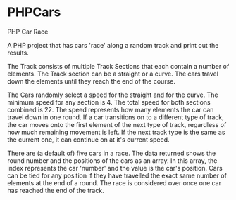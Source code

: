 # PHPCars
 PHP Car Race


A PHP project that has cars 'race' along a random track and print out the results.

The Track consists of multiple Track Sections that each contain a number of elements. The Track section can be a straight or a curve. The cars travel down the elements until they reach the end of the course.

The Cars randomly select a speed for the straight and for the curve. The minimum speed for any section is 4. The total speed for both sections combined is 22. The speed represents how many elements the car can travel down in one round. If a car transitions on to a different type of track, the car moves onto the first element of the next type of track, regardless of how much remaining movement is left. If the next track type is the same as the current one, it can continue on at it's current speed.

There are (a default of) five cars in a race. The data returned shows the round number and the positions of the cars as an array. In this array, the index represents the car 'number' and the value is the car's position. Cars can be tied for any position if they have travelled the exact same number of elements at the end of a round. The race is considered over once one car has reached the end of the track.
